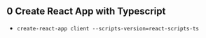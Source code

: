 ## 0 Create React App with Typescript

- `create-react-app client --scripts-version=react-scripts-ts`
